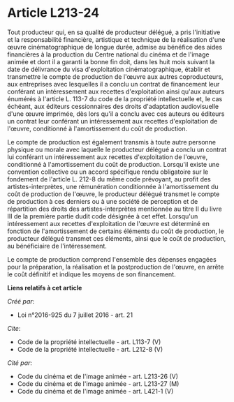 # Article L213-24

Tout producteur qui, en sa qualité de producteur délégué, a pris l'initiative et la responsabilité financière, artistique et
technique de la réalisation d'une œuvre cinématographique de longue durée, admise au bénéfice des aides financières à la
production du Centre national du cinéma et de l'image animée et dont il a garanti la bonne fin doit, dans les huit mois
suivant la date de délivrance du visa d'exploitation cinématographique, établir et transmettre le compte de production de
l'œuvre aux autres coproducteurs, aux entreprises avec lesquelles il a conclu un contrat de financement leur conférant un
intéressement aux recettes d'exploitation ainsi qu'aux auteurs énumérés à l'article L. 113-7 du code de la propriété
intellectuelle et, le cas échéant, aux éditeurs cessionnaires des droits d'adaptation audiovisuelle d'une œuvre imprimée, dès
lors qu'il a conclu avec ces auteurs ou éditeurs un contrat leur conférant un intéressement aux recettes d'exploitation de
l'œuvre, conditionné à l'amortissement du coût de production. 

Le compte de production est également transmis à toute autre personne physique ou morale avec laquelle le producteur délégué
a conclu un contrat lui conférant un intéressement aux recettes d'exploitation de l'œuvre, conditionné à l'amortissement du
coût de production. Lorsqu'il existe une convention collective ou un accord spécifique rendu obligatoire sur le fondement de
l'article L. 212-8 du même code prévoyant, au profit des artistes-interprètes, une rémunération conditionnée à
l'amortissement du coût de production de l'œuvre, le producteur délégué transmet le compte de production à ces derniers ou à
une société de perception et de répartition des droits des artistes-interprètes mentionnée au titre II du livre III de la
première partie dudit code désignée à cet effet. Lorsqu'un intéressement aux recettes d'exploitation de l'œuvre est déterminé
en fonction de l'amortissement de certains éléments du coût de production, le producteur délégué transmet ces éléments, ainsi
que le coût de production, au bénéficiaire de l'intéressement. 

Le compte de production comprend l'ensemble des dépenses engagées pour la préparation, la réalisation et la postproduction de
l'œuvre, en arrête le coût définitif et indique les moyens de son financement.

**Liens relatifs à cet article**

_Créé par_:

  - Loi n°2016-925 du 7 juillet 2016 - art. 21

_Cite_:

  - Code de la propriété intellectuelle - art. L113-7 (V)
  - Code de la propriété intellectuelle - art. L212-8 (V)

_Cité par_:

  - Code du cinéma et de l'image animée - art. L213-26 (V)
  - Code du cinéma et de l'image animée - art. L213-27 (M)
  - Code du cinéma et de l'image animée - art. L421-1 (V)
